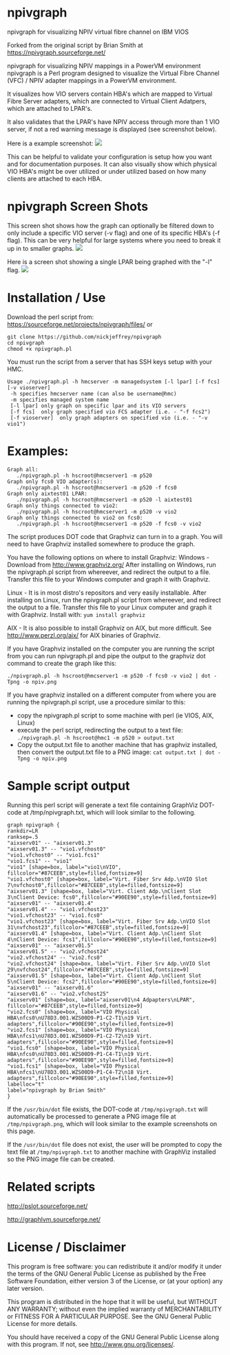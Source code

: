 # npivgraph
npivgraph for visualizing NPIV virtual fibre channel on IBM VIOS

Forked from the original script by Brian Smith at https://npivgraph.sourceforge.net/

npivgraph for visualizing NPIV mappings in a PowerVM environment
npivgraph is a Perl program designed to visualize the Virtual Fibre Channel (VFC) / NPIV adapter mappings in a PowerVM environment. 

It visualizes how VIO servers contain HBA's which are mapped to Virtual Fibre Server adapters, which are connected to Virtual Client Adatpers, which are attached to LPAR's. 

It also validates that the LPAR's have NPIV access through more than 1 VIO server, if not a red warning message is displayed (see screenshot below).

Here is a example screenshot:
<img src=images/npivgraph1.png>

This can be helpful to validate your configuration is setup how you want and for documentation purposes.   It can also visually show which physical VIO HBA's might be over utilized or under utilized based on how many clients are attached to each HBA. 

# npivgraph Screen Shots

This screen shot shows how the graph can optionally be filtered down to only include a specific VIO server (-v flag) and one of its specific HBA's (-f flag).  This can be very helpful for large systems where you need to break it up in to smaller graphs. 
<img src=images/npivgraph2.png>

Here is a screen shot showing a single LPAR being graphed with the "-l" flag. 
<img src=images/npivgraph3.png>

# Installation / Use
Download the perl script from:  https://sourceforge.net/projects/npivgraph/files/
or 
```
git clone https://github.com/nickjeffrey/npivgraph
cd npivgraph
chmod +x npivgraph.pl
```

You must run the script from a server that has SSH keys setup with your HMC.  

```
Usage ./npivgraph.pl -h hmcserver -m managedsystem [-l lpar] [-f fcs] [-v vioserver]
 -h specifies hmcserver name (can also be username@hmc)
 -m specifies managed system name
 [-l lpar] only graph on specific lpar and its VIO servers
 [-f fcs]  only graph specified vio FCS adapter (i.e. - "-f fcs2")
 [-f vioserver]  only graph adapters on specified vio (i.e. - "-v vio1")
```

# Examples:
```
Graph all:
   ./npivgraph.pl -h hscroot@hmcserver1 -m p520
Graph only fcs0 VIO adapter(s):
   ./npivgraph.pl -h hscroot@hmcserver1 -m p520 -f fcs0
Graph only aixtest01 LPAR:
   ./npivgraph.pl -h hscroot@hmcserver1 -m p520 -l aixtest01
Graph only things connected to vio2:
   ./npivgraph.pl -h hscroot@hmcserver1 -m p520 -v vio2
Graph only things connected to vio2 on fcs0:
   ./npivgraph.pl -h hscroot@hmcserver1 -m p520 -f fcs0 -v vio2
```

The script produces DOT code that Graphviz can turn in to a graph.  You will need to have Graphviz installed somewhere to produce the graph. 

You have the following options on where to install Graphviz:
Windows - Download from http://www.graphviz.org/    After installing on Windows, run the npivgraph.pl script from whereever, and redirect the output to a file.   Transfer this file to your Windows computer and graph it with Graphviz.

Linux - It is in most distro's repositors and very easily installable.  After installing on Linux, run the npivgraph.pl script from whereever, and redirect the output to a file.   Transfer this file to your Linux computer and graph it with Graphviz.  Install with: ```yum install graphviz```

AIX -  It is also possible to install Graphviz on AIX, but more difficult.  See http://www.perzl.org/aix/ for AIX binaries of Graphviz.

If you have Graphviz installed on the computer you are running the script from you can run npivgraph.pl and pipe the output to the graphviz dot command to create the graph like this:

```
./npivgraph.pl -h hscroot@hmcserver1 -m p520 -f fcs0 -v vio2 | dot -Tpng -o npiv.png
```

If you have graphviz installed on a different computer from where you are running the npivgraph.pl script, use a procedure similar to this:
- copy the npivgraph.pl script to some machine with perl (ie VIOS, AIX, Linux)
- execute the perl script, redirecting the output to a text file: ```./npivgraph.pl -h hscroot@hmc1 -m p520 > output.txt```
- Copy the output.txt file to another machine that has graphviz installed, then convert the output.txt file to a PNG image: ```cat output.txt | dot -Tpng -o npiv.png```

# Sample script output
Running this perl script will generate a text file containing GraphViz DOT-code at /tmp/npivgraph.txt, which will look similar to the following.
```
graph npivgraph {
rankdir=LR
ranksep=.5
"aixserv01" -- "aixserv01.3"
"aixserv01.3" -- "vio1.vfchost0"
"vio1.vfchost0" -- "vio1.fcs1"
"vio1.fcs1" -- "vio1"
"vio1" [shape=box, label="vio1\nVIO", fillcolor="#87CEEB",style=filled,fontsize=9]
"vio1.vfchost0" [shape=box, label="Virt. Fiber Srv Adp.\nVIO Slot 7\nvfchost0",fillcolor="#87CEEB",style=filled,fontsize=9]
"aixserv01.3" [shape=box, label="Virt. Client Adp.\nClient Slot 3\nClient Device: fcs0",fillcolor="#90EE90",style=filled,fontsize=9]
"aixserv01" -- "aixserv01.4"
"aixserv01.4" -- "vio1.vfchost23"
"vio1.vfchost23" -- "vio1.fcs0"
"vio1.vfchost23" [shape=box, label="Virt. Fiber Srv Adp.\nVIO Slot 31\nvfchost23",fillcolor="#87CEEB",style=filled,fontsize=9]
"aixserv01.4" [shape=box, label="Virt. Client Adp.\nClient Slot 4\nClient Device: fcs1",fillcolor="#90EE90",style=filled,fontsize=9]
"aixserv01" -- "aixserv01.5"
"aixserv01.5" -- "vio2.vfchost24"
"vio2.vfchost24" -- "vio2.fcs0"
"vio2.vfchost24" [shape=box, label="Virt. Fiber Srv Adp.\nVIO Slot 29\nvfchost24",fillcolor="#87CEEB",style=filled,fontsize=9]
"aixserv01.5" [shape=box, label="Virt. Client Adp.\nClient Slot 5\nClient Device: fcs2",fillcolor="#90EE90",style=filled,fontsize=9]
"aixserv01" -- "aixserv01.6"
"aixserv01.6" -- "vio2.vfchost25"
"aixserv01" [shape=box, label="aixserv01\n4 Adpapters\nLPAR", fillcolor="#87CEEB",style=filled,fontsize=9]
"vio2.fcs0" [shape=box, label="VIO Physical HBA\nfcs0\nU78D3.001.WZS00D9-P1-C2-T1\n19 Virt. adapters",fillcolor="#90EE90",style=filled,fontsize=9]
"vio2.fcs1" [shape=box, label="VIO Physical HBA\nfcs1\nU78D3.001.WZS00D9-P1-C2-T2\n19 Virt. adapters",fillcolor="#90EE90",style=filled,fontsize=9]
"vio1.fcs0" [shape=box, label="VIO Physical HBA\nfcs0\nU78D3.001.WZS00D9-P1-C4-T1\n19 Virt. adapters",fillcolor="#90EE90",style=filled,fontsize=9]
"vio1.fcs1" [shape=box, label="VIO Physical HBA\nfcs1\nU78D3.001.WZS00D9-P1-C4-T2\n18 Virt. adapters",fillcolor="#90EE90",style=filled,fontsize=9]
labelloc="t"
label="npivgraph by Brian Smith"
}
```

If the ```/usr/bin/dot``` file exists, the DOT-code at ```/tmp/npivgraph.txt``` will automatically be processed to generate a PNG image file at ```/tmp/npivgraph.png```, which will look similar to the example screenshots on this page.

If the ```/usr/bin/dot``` file does not exist, the user will be prompted to copy the text file at ```/tmp/npivgraph.txt``` to another machine with GraphViz installed so the PNG image file can be created.


# Related scripts
http://pslot.sourceforge.net/

http://graphlvm.sourceforge.net/


# License / Disclaimer
This program is free software: you can redistribute it and/or modify
it under the terms of the GNU General Public License as published by
the Free Software Foundation, either version 3 of the License, or
(at your option) any later version.

This program is distributed in the hope that it will be useful,
but WITHOUT ANY WARRANTY; without even the implied warranty of
MERCHANTABILITY or FITNESS FOR A PARTICULAR PURPOSE.  See the
GNU General Public License for more details.

You should have received a copy of the GNU General Public License
along with this program.  If not, see <http://www.gnu.org/licenses/>.
